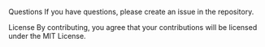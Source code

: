 Questions
If you have questions, please create an issue in the repository.

License
By contributing, you agree that your contributions will be licensed under the MIT License.
